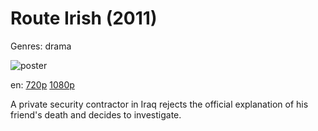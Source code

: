 # Route Irish (2011)

Genres: drama

![poster](http://image.tmdb.org/t/p/w500/gJsIdYIpnVe1p4d283PE2QPax2E.jpg)

en:
  [720p](magnet:?xt=urn:btih:75A50B68BBA2FA555F19E26FAE3B11DE0C8991C0&tr=udp://glotorrents.pw:6969/announce&tr=udp://tracker.opentrackr.org:1337/announce&tr=udp://torrent.gresille.org:80/announce&tr=udp://tracker.openbittorrent.com:80&tr=udp://tracker.coppersurfer.tk:6969&tr=udp://tracker.leechers-paradise.org:6969&tr=udp://p4p.arenabg.ch:1337&tr=udp://tracker.internetwarriors.net:1337)
  [1080p](magnet:?xt=urn:btih:3BBA91F3CC09C47AA817D4FABB4CD81E3DB189CA&tr=udp://glotorrents.pw:6969/announce&tr=udp://tracker.opentrackr.org:1337/announce&tr=udp://torrent.gresille.org:80/announce&tr=udp://tracker.openbittorrent.com:80&tr=udp://tracker.coppersurfer.tk:6969&tr=udp://tracker.leechers-paradise.org:6969&tr=udp://p4p.arenabg.ch:1337&tr=udp://tracker.internetwarriors.net:1337)
  


A private security contractor in Iraq rejects the official explanation of his friend's death and decides to investigate.